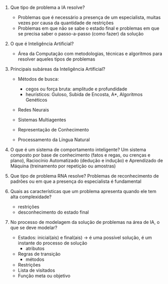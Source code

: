 1) Que tipo de problema a IA resolve?
    - Problemas que é necessário a presença de um especialista, muitas vezes por causa da quantidade de restrições
    - Problemas em que não se sabe o estado final e problemas em que se precisa saber o passo-a-passo (como fazer) da solução

2) O que é Inteligência Artificial?
    - Área da Computação com metodologias, técnicas e algoritmos para resolver aqueles tipos de problemas    

3) Principais subáreas da Inteligência Artificial?
    - Métodos de busca: 
        - cegos ou força bruta: amplitude e profundidade
        - heurísticos: Guloso, Subida de Encosta, A*, Algoritmos Genéticos

    - Redes Neurais
    - Sistemas Multiagentes
    - Representação de Conhecimento
    - Processamento da Língua Natural

4) O que é um sistema de comportamento inteligente?
    Um sistema composto por base de conhecimento (fatos e regas, ou crenças e plano), Raciocínio Automatizado (dedução e indução) e Aprendizado de Máquina (treinamento por repetição ou amostras)

5) Que tipo de problema RNA resolve?
    Problemas de reconhecimento de padrões ou em que a presença do especialista é fundamental

6) Quais as características que um problema apresenta quando ele tem alta complexidade?
    - restrições
    - desconhecimento do estado final

7) No processo de modelagem da solução de problemas na área de IA, o que se deve modelar?
    - Estados: inicial(ais) e final(ais) -> é uma possível solução, é um instante do processo de solução
        - atributos
    - Regras de transição
        - métodos
    - Restrições
    - Lista de visitados
    - Função meta ou objetivo
